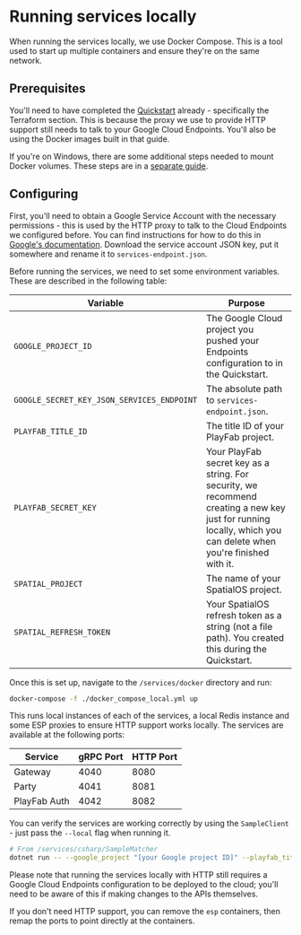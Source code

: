 # Running services locally

When running the services locally, we use Docker Compose. This is a tool used to start up multiple containers and ensure they're on the same network.

## Prerequisites

You'll need to have completed the [Quickstart](./quickstart.md) already - specifically the Terraform section. This is because the proxy we use to provide HTTP support still needs to talk to your Google Cloud Endpoints. You'll also be using the Docker images built in that guide.

If you're on Windows, there are some additional steps needed to mount Docker volumes. These steps are in a [separate guide](./docker-windows-volumes.md).

## Configuring

First, you'll need to obtain a Google Service Account with the necessary permissions - this is used by the HTTP proxy to talk to the Cloud Endpoints we configured before. You can find instructions for how to do this in [Google's documentation](https://cloud.google.com/endpoints/docs/grpc/running-esp-localdev#create_service_account). Download the service account JSON key, put it somewhere and rename it to `services-endpoint.json`.

Before running the services, we need to set some environment variables. These are described in the following table:

| Variable                      | Purpose |
|-------------------------------|---------|
| `GOOGLE_PROJECT_ID`           | The Google Cloud project you pushed your Endpoints configuration to in the Quickstart. |
| `GOOGLE_SECRET_KEY_JSON_SERVICES_ENDPOINT` | The absolute path to `services-endpoint.json`. |
| `PLAYFAB_TITLE_ID`            | The title ID of your PlayFab project. |
| `PLAYFAB_SECRET_KEY`          | Your PlayFab secret key as a string. For security, we recommend creating a new key just for running locally, which you can delete when you're finished with it. |
| `SPATIAL_PROJECT`             | The name of your SpatialOS project. |
| `SPATIAL_REFRESH_TOKEN`       | Your SpatialOS refresh token as a string (not a file path). You created this during the Quickstart. |

Once this is set up, navigate to the `/services/docker` directory and run:

```bash
docker-compose -f ./docker_compose_local.yml up
```

This runs local instances of each of the services, a local Redis instance and some ESP proxies to ensure HTTP support works locally. The services are available at the following ports:

| Service      | gRPC Port | HTTP Port |
|--------------|-----------|-----------|
| Gateway      | 4040      | 8080      |
| Party        | 4041      | 8081      |
| PlayFab Auth | 4042      | 8082      |

You can verify the services are working correctly by using the `SampleClient` - just pass the `--local` flag when running it.

```bash
# From /services/csharp/SampleMatcher
dotnet run -- --google_project "[your Google project ID]" --playfab_title_id "[your PlayFab title ID]" --local
```

Please note that running the services locally with HTTP still requires a Google Cloud Endpoints configuration to be deployed to the cloud; you'll need to be aware of this if making changes to the APIs themselves.

If you don't need HTTP support, you can remove the `esp` containers, then remap the ports to point directly at the containers.
